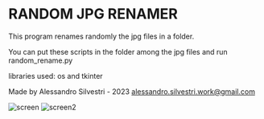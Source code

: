 
# RANDOM JPG RENAMER
This program renames randomly the jpg files in a folder.

You can put these scripts in the folder among the jpg files and run random_rename.py

libraries used: os and tkinter

Made by Alessandro Silvestri - 2023 <alessandro.silvestri.work@gmail.com>

![screen](https://user-images.githubusercontent.com/103107872/215431256-729f5110-f77a-4511-b59f-e713676542b8.png)
![screen2](https://user-images.githubusercontent.com/103107872/215431652-b01428f7-2dba-4c9f-abfe-3e2e99ea9203.png)

